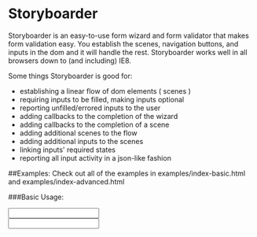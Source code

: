# Storyboarder
Storyboarder is an easy-to-use form wizard and form validator that makes form validation easy. You establish the scenes, navigation buttons, and inputs in the dom and it will handle the rest. Storyboarder works well in all browsers down to (and including) IE8. 

Some things Storyboarder is good for:
-   establishing a linear flow of dom elements ( scenes )
-   requiring inputs to be filled, making inputs optional
-   reporting unfilled/errored inputs to the user
-   adding callbacks to the completion of the wizard
-   adding callbacks to the completion of a scene
-   adding additional scenes to the flow
-   adding additional inputs to the scenes
-   linking inputs' required states
-   reporting all input activity in a json-like fashion

##Examples:
Check out all of the examples in examples/index-basic.html and examples/index-advanced.html

###Basic Usage:
    <div class="test-storyboarder">
	    <div class="js-scene">
		    <input class="js-answer" data-field="test1" type="text">
		    <div class="js-button"></div>
	    </div>
	    <div class="js-scene">
		    <input class="js-answer" data-field="test2" type="text">
		    <div class="js-button"></div>
	    </div>
		</div>
		<script>
			var storyboarder = new Storyboarder()
					storyboarder.report() //produces a json-like object
																//{ "test1": "", "test2": ""} 
		</script>
